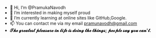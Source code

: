 - 👋 Hi, I’m @PramukaNavodh
- 👀 I’m interested in making myself proud    
- 🌱 I’m currently learning at online sites like GitHub,Google. 
- 📫 You can contact me via my email pramunavodh@gmail.com
- <b>𝓣𝓱𝓮 𝓰𝓻𝓮𝓪𝓽𝓮𝓼𝓽 𝓹𝓵𝓮𝓪𝓼𝓾𝓻𝓮 𝓲𝓷 𝓵𝓲𝓯𝓮 𝓲𝓼 𝓭𝓸𝓲𝓷𝓰 𝓽𝓱𝓮 𝓽𝓱𝓲𝓷𝓰𝓼; 𝓹𝓮𝓸𝓹𝓵𝓮 𝓼𝓪𝔂 𝔂𝓸𝓾 𝓬𝓪𝓷'𝓽.</b>

<!---
PramukaNavodh/PramukaNavodh is a ✨ special ✨ repository because its `README.md` (this file) appears on your GitHub profile.
You can click the Preview link to take a look at your changes.
--->
